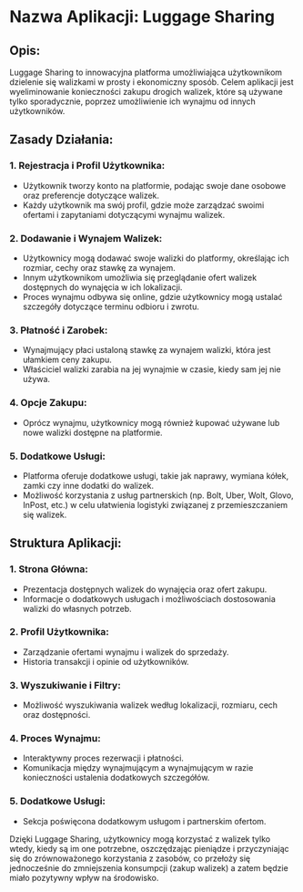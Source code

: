 # Nazwa Aplikacji: Luggage Sharing

## Opis:
Luggage Sharing to innowacyjna platforma umożliwiająca użytkownikom dzielenie się walizkami w prosty i ekonomiczny sposób. Celem aplikacji jest wyeliminowanie konieczności zakupu drogich walizek, które są używane tylko sporadycznie, poprzez umożliwienie ich wynajmu od innych użytkowników.

## Zasady Działania:

### 1. Rejestracja i Profil Użytkownika:
- Użytkownik tworzy konto na platformie, podając swoje dane osobowe oraz preferencje dotyczące walizek.
- Każdy użytkownik ma swój profil, gdzie może zarządzać swoimi ofertami i zapytaniami dotyczącymi wynajmu walizek.

### 2. Dodawanie i Wynajem Walizek:
- Użytkownicy mogą dodawać swoje walizki do platformy, określając ich rozmiar, cechy oraz stawkę za wynajem.
- Innym użytkownikom umożliwia się przeglądanie ofert walizek dostępnych do wynajęcia w ich lokalizacji.
- Proces wynajmu odbywa się online, gdzie użytkownicy mogą ustalać szczegóły dotyczące terminu odbioru i zwrotu.

### 3. Płatność i Zarobek:
- Wynajmujący płaci ustaloną stawkę za wynajem walizki, która jest ułamkiem ceny zakupu.
- Właściciel walizki zarabia na jej wynajmie w czasie, kiedy sam jej nie używa.

### 4. Opcje Zakupu:
- Oprócz wynajmu, użytkownicy mogą również kupować używane lub nowe walizki dostępne na platformie.

### 5. Dodatkowe Usługi:
- Platforma oferuje dodatkowe usługi, takie jak naprawy, wymiana kółek, zamki czy inne dodatki do walizek.
- Możliwość korzystania z usług partnerskich (np. Bolt, Uber, Wolt, Glovo, InPost, etc.) w celu ułatwienia logistyki związanej z przemieszczaniem się walizek.

## Struktura Aplikacji:

### 1. Strona Główna:
- Prezentacja dostępnych walizek do wynajęcia oraz ofert zakupu.
- Informacje o dodatkowych usługach i możliwościach dostosowania walizki do własnych potrzeb.

### 2. Profil Użytkownika:
- Zarządzanie ofertami wynajmu i walizek do sprzedaży.
- Historia transakcji i opinie od użytkowników.

### 3. Wyszukiwanie i Filtry:
- Możliwość wyszukiwania walizek według lokalizacji, rozmiaru, cech oraz dostępności.

### 4. Proces Wynajmu:
- Interaktywny proces rezerwacji i płatności.
- Komunikacja między wynajmującym a wynajmującym w razie konieczności ustalenia dodatkowych szczegółów.

### 5. Dodatkowe Usługi:
- Sekcja poświęcona dodatkowym usługom i partnerskim ofertom.

Dzięki Luggage Sharing, użytkownicy mogą korzystać z walizek tylko wtedy, kiedy są im one potrzebne, oszczędzając pieniądze i przyczyniając się do zrównoważonego korzystania z zasobów, co przełoży się jednocześnie do zmniejszenia konsumpcji (zakup walizek) a zatem będzie miało pozytywny wpływ na środowisko.
